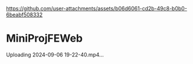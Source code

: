 
https://github.com/user-attachments/assets/b06d6061-cd2b-49c8-b0b0-6beabf508332
# MiniProjFEWeb

Uploading 2024-09-06 19-22-40.mp4…
